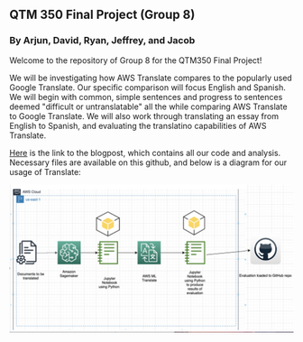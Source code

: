## QTM 350 Final Project (Group 8)
### By Arjun, David, Ryan, Jeffrey, and Jacob

Welcome to the repository of Group 8 for the QTM350 Final Project!

We will be investigating how AWS Translate compares to the popularly used Google Translate. Our specific comparison will focus English and Spanish.
We will begin with common, simple sentences and progress to sentences deemed "difficult or untranslatable" all the while comparing AWS Translate to Google Translate.
We will also work through translating an essay from English to Spanish, and evaluating the translatino capabilities of AWS Translate. 

[Here](https://group4final.s3.amazonaws.com/Final_Group_4.html) is the link to the blogpost, which contains all our code and analysis. Necessary files are available on this github, and below is a diagram for our usage of Translate:
    
 ![Diagram.png](https://github.com/jtaylor515/QTM350finalprojectgroup4/blob/fdfd5a1d4ef2ccb55e173c7b01eb0dea28ff8c5d/Diagram.png)

